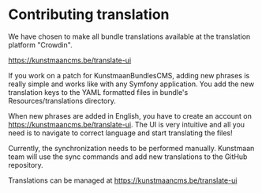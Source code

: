 # Contributing translation

We have chosen to make all bundle translations available at the translation platform "Crowdin". 

https://kunstmaancms.be/translate-ui

If you work on a patch for KunstmaanBundlesCMS, adding new phrases is really simple and works like with any Symfony application.
You add the new translation keys to the YAML formatted files in bundle's Resources/translations directory. 

When new phrases are added in English, you have to create an account on https://kunstmaancms.be/translate-ui. 
The UI is very intuitive and all you need is to navigate to correct language and start translating the files!

Currently, the synchronization needs to be performed manually.
Kunstmaan team will use the sync commands and add new translations to the GitHub repository.

Translations can be managed at https://kunstmaancms.be/translate-ui

